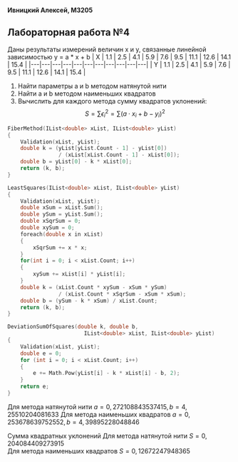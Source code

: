 #### Ивницкий Алексей, M3205
## Лабораторная работа №4

Даны результаты измерений величин x и y, связанные линейной зависимостью y = a * x + b
| X | 1.1 | 2.5 | 4.1 | 5.9 | 7.6 | 9.5 | 11.1 | 12.6 | 14.1 | 15.4 |
|---|---|---|---|---|---|---|---|---|---|---|
| Y | 1.1 | 2.5 | 4.1 | 5.9 | 7.6 | 9.5 | 11.1 | 12.6 | 14.1 | 15.4 |

1. Найти параметры a и b методом натянутой нити
2. Найти a и b методом наименьших квадратов
3. Вычислить для каждого метода сумму квадратов уклонений:
$$S = \sum{\epsilon^2_i} = \sum{(a\cdot x_i + b - y_i)^2}$$
```C
FiberMethod(IList<double> xList, IList<double> yList)
{
    Validation(xList, yList);
    double k = (yList[yList.Count - 1] - yList[0])
                / (xList[xList.Count - 1] - xList[0]);
    double b = yList[0] - k * xList[0];
    return (k, b);
}
```

```C
LeastSquares(IList<double> xList, IList<double> yList)
{
    Validation(xList, yList);
    double xSum = xList.Sum();
    double ySum = yList.Sum();
    double xSqrSum = 0;
    double xySum = 0;
    foreach(double x in xList)
    {
        xSqrSum += x * x;
    }
    for(int i = 0; i < xList.Count; i++)
    {
        xySum += xList[i] * yList[i];
    }
    double k = (xList.Count * xySum - xSum * ySum)
                / (xList.Count * xSqrSum - xSum * xSum);
    double b = (ySum - k * xSum) / xList.Count;
    return (k, b);
}
```
```C
DeviationSumOfSquares(double k, double b,
                        IList<double> xList, IList<double> yList)
{
    Validation(xList, yList);
    double e = 0;
    for (int i = 0; i < xList.Count; i++)
    {
        e += Math.Pow(yList[i] - k * xList[i] - b, 2);
    }
    return e;
}
```
Для метода натянутой нити $a = 0,272108843537415, b = 4,25510204081633$
Для метода наименьших квадратов $a = 0,253678639752552, b = 4,39895228048846$

Сумма квадратных уклонений
Для метода натянутой нити $S = 0,204084409273915$   
Для метода наименьших квадратов $S = 0,12672247948365$
